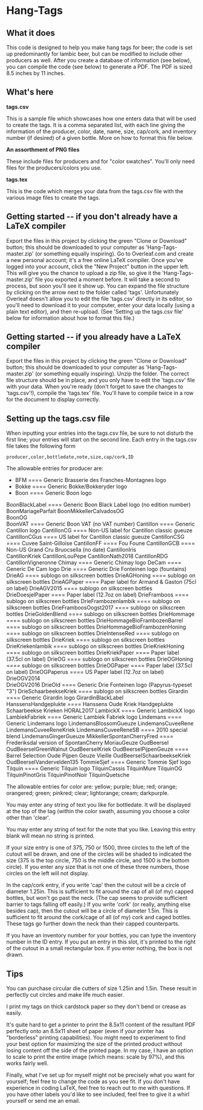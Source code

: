 # Hang-Tags

What it does
------------

This code is designed to help you make hang tags for beer; the code is set up predominantly for lambic beer, but can be modified to include other producers as well.  After you create a database of information (see below), you can compile the code (see below) to generate a PDF.  The PDF is sized 8.5 inches by 11 inches.

What's here
------------


**tags.csv**

This is a sample file which showcases how one enters data that will be used to create the tags.  It is a comma separated list, with each line giving the information of the producer, color, date, name, size, cap/cork, and inventory number (if desired) of a given bottle.  More on how to format this file below.

**An assorthment of PNG files**

These include files for producers and for "color swatches".  You'll only need files for the producers/colors you use. 
	
**tags.tex**

This is the code which merges your data from the tags.csv file with the various image files to create the tags. 
 
Getting started -- if you don't already have a LaTeX compiler
---------------------------------------------------------------

Export the files in this project by clicking the green "Clone or Download" button; this should be downloaded to your computer as 'Hang-Tags-master.zip' (or something equally inspiring).  Go to Overleaf.com and create a new personal account; it's a free online LaTeX compiler.  Once you've logged into your account, click the "New Project" button in the upper left.  This will give you the chance to upload a zip file, so give it the 'Hang-Tags-master.zip' file you exported a moment before. It will take a second to process, but soon you'll see it show up.  You can expand the file structure by clicking on the arrow next to the folder called 'tags'.  Unfortunately Overleaf doesn't allow you to edit the file 'tags.csv' directly in its editor, so you'll need to download it to your computer, enter your data locally (using a plain text editor), and then re-upload.  (See 'Setting up the tags.csv file' below for information about how to format this file.)

Getting started -- if you already have a LaTeX compiler
-------------------------------------------------------

Export the files in this project by clicking the green "Clone or Download" button; this should be downloaded to your computer as 'Hang-Tags-master.zip' (or something equally inspiring).  Unzip the folder.  The correct file structure should be in place, and you only have to edit the 'tags.csv' file with your data.  When you're ready (don't forget to save the changes to 'tags.csv'!), compile the 'tags.tex' file. You'll have to compile twice in a row for the document to display correctly.

Setting up the tags.csv file
----------------------------

When inputting your entries into the tags.csv file, be sure to not disturb the first line; your entries will start on the second line. Each entry in the tags.csv file takes the following form

    producer,color,bottledate,note,size,cap/cork,ID
    
The allowable entries for producer are: 
*	BFM					====		Generic Brasserie des Franches-Montagnes logo
*	Bokke					====		Generic Bokke/Bokkeryder logo
*	Boon					====    	Generic Boon logo

BoonBlackLabel				====		Generic Boon Black Label logo (no edition number)
	BoonMariageParfait
	BoonMikkellerCalvadosOG		
	BoonOG						
	BoonVAT					====		Generic Boon VAT (no VAT number)
	Cantillon				====		Generic Cantillon logo
	CantillonCG				====		Non-US label for Cantillon classic gueuze
	CantillonCGus				====		US label for Cantillon classic gueuze
	CantillonCSG				====		Cuvee Saint-Gilloise
	CantillonFF				====		Fou Foune
	CantillonGCB				====		Non-US Grand Cru Bruocsella (no date)
	CantillonIris				
	CantillonKriek
	CantillonLouPepe
	CantillonNath2018
	CantillonRDG
	CantillonVigneronne
	Chimay					====		Generic Chimay logo
	DeCam					====		Generic De Cam logo
	Drie					====		Generic Drie Fonteinen logo (fountains)
	DrieAG					====		sublogo on silkscreen bottles
	DrieAGHoning				====		sublogo on silkscreen bottles
	DrieAGPaper				====		Paper label for Armand & Gaston (75cl on label)
	DrieAGV2015				====		sublogo on silkscreen bottles
	DrieDoesjelPaper			====		Paper label (12.7oz on label)
	DrieFramboos				====		sublogo on silkscreen bottles
	DrieFrambozenlambik			====		sublogo on silkscreen bottles
	DrieFramboosOogst2017			====		sublogo on silkscreen bottles
	DrieGoldenBlend				====		sublogo on silkscreen bottles
	DrieHommage				====		sublogo on silkscreen bottles
	DrieHommageBioFrambozenBarrel		====		sublogo on silkscreen bottles
	DrieHommageBioFrambozenHoning		====		sublogo on silkscreen bottles
	DrieIntenseRed				====		sublogo on silkscreen bottles
	DrieKriek				====		sublogo on silkscreen bottles
	DrieKriekenlambik			====		sublogo on silkscreen bottles
	DrieKriekHoning				====		sublogo on silkscreen bottles
	DrieKriekPaper				====		Paper label (37.5cl on label)
	DrieOG					====		sublogo on silkscreen bottles
	DrieOGHoning				====		sublogo on silkscreen bottles
	DrieOGPaper				====		Paper label (37.5cl on label)
	DrieOGPaperus				====		US Paper label (12.7oz on label)
	DrieOGV2014						
	DrieOGV2016
	DrieOld					====		Generic Drie Fonteinen logo (Papyrus-typeset "3")
	DrieSchaarbeekseKriek			====		sublogo on silkscreen bottles
	Girardin				====		Generic Girardin logo
	GirardinBlackLabel				
	HanssensHandgeplukte			====		Hanssens Oude Kriek Handgeplukte Schaarbeekse Krieken
	HORAL2017
	LambickX				====		Generic LambickX logo
	LambiekFabriek				====		Generic Lambiek Fabriek logo
	Lindemans				====		Generic Lindemans logo
	LindemansBlossomGueuze
	LindemansCuveeRene
	LindemansCuveeReneKriek
	LindemansCuveeReneSB			====		2010 special blend
	LindemansGingerGueuze
	MikkellerSpontanCherryFred		====		Frederiksdal version of SpontanCherry
	MoriauGeuze
	OudBeersel
	OudBeerselGreenWalnut
	OudBeerselKriek
	OudBeerselPijpenGeuze			====		Barrel Selection Oude Pijpen Geuze Vieille
	OudBeerselSchaarbeekseKriek
	OudBeerselVandervelden135
	TommieSjef				====		Generic Tommie Sjef logo
	Tilquin					====		Generic Tilquin logo
	TilquinCassis
	TilquinMure
	TilquinOG
	TilquinPinotGris
	TilquinPinotNoir
	TilquinQuetsche

The allowable entries for color are:
		yellow;
		purple;
		blue;
		red;
		orange;
		orangered;
		green;
		pinkred;
		clear;
		lightorange;
		cream;
		darkpurple.
		
You may enter any string of text you like for bottledate.  It will be displayed at the top of the tag (within the color swath, assuming you choose a color other than 'clear'.

You may enter any string of text for the note that you like.  Leaving this entry blank will mean no string is printed.

If your size entry is one of 375, 750 or 1500, three circles to the left of the cutout will be drawn, and one of the circles will be shaded to indicated the size (375 is the top circle, 750 is the middle circle, and 1500 is the bottom circle).  If you enter any size that is not one of these three numbers, those circles on the left will not display.

In the cap/cork entry, if you write 'cap' then the cutout will be a circle of diameter 1.25in.  This is sufficient to fit around the cap of all (of my) capped bottles, but won't go past the neck.  (The cap seems to provide sufficient barrier to tags falling off easily.)  If you write 'cork' (or really, anything else besides cap), then the cutout will be a circle of diameter 1.5in.  This is sufficient to fit around the cork/cage of all (of my) cork and caged bottles.  These tags go further down the neck than their capped counterparts.

If you have an inventory number for your bottles, you can type the inventory number in the ID entry.  If you put an entry in this slot, it's printed to the right of the cutout in a small rectangular box.  If you enter nothing, the box is not drawn.


Tips
----

You can purchase circular die cutters of size 1.25in and 1.5in.  These result in perfectly cut circles and make life much easier.

I print my tags on thick cardstock paper so they don't bend or crease as easily.

It's quite hard to get a printer to print the 8.5x11 content of the resultant PDF perfectly onto an 8.5x11 sheet of paper (even if your printer has "borderless" printing capabilities).  You might need to experiment to find your best option for maximizing the size of the printed product without losing content off the side of the printed page. In my case, I have an option to scale to print the entire image (which means: scale by 97%), and this works fairly well.

Finally, what I've set up for myself might not be precisely what you want for yourself; feel free to change the code as you see fit.  If you don't have experience in coding LaTeX, feel free to reach out to me with questions.  If you have other labels you'd like to see included, feel free to give it a whirl yourself or send me an email.
